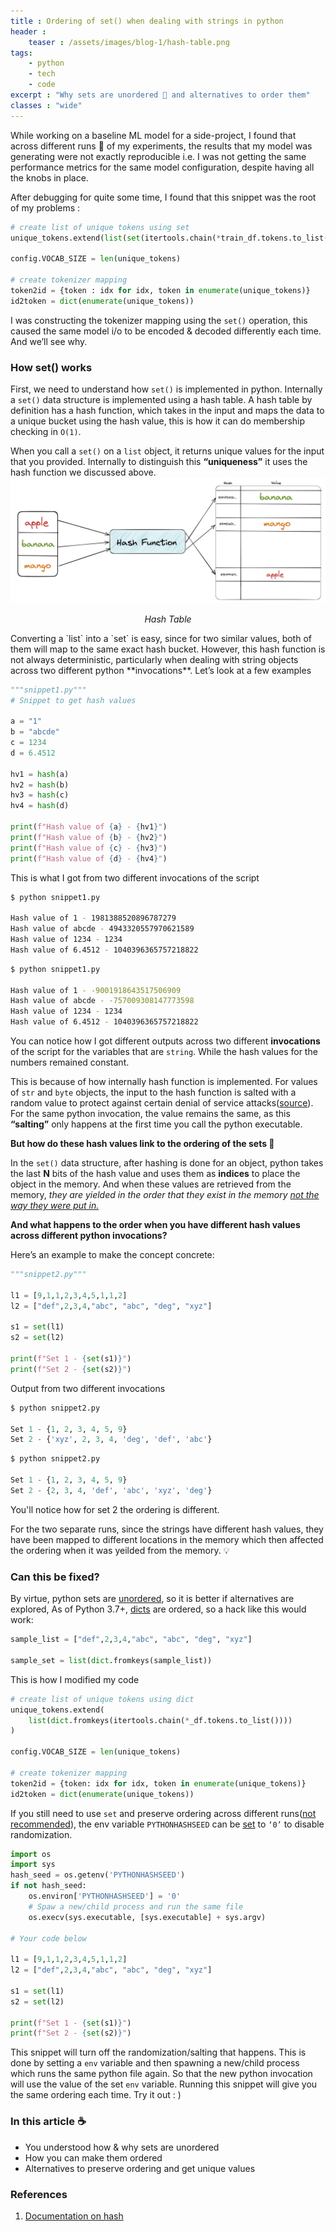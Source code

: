```yaml
---
title : Ordering of set() when dealing with strings in python
header :
    teaser : /assets/images/blog-1/hash-table.png
tags:
    - python
    - tech
    - code
excerpt : "Why sets are unordered 🤔 and alternatives to order them"
classes : "wide"
---
```

While working on a baseline ML model for a side-project, I found that across different runs 🧪 of my experiments, the results that my model was generating were not exactly reproducible i.e. I was not getting the same performance metrics for the same model configuration, despite having all the knobs in place.

After debugging for quite some time, I found that this snippet was the root of my problems :

```python
# create list of unique tokens using set
unique_tokens.extend(list(set(itertools.chain(*train_df.tokens.to_list()))))

config.VOCAB_SIZE = len(unique_tokens)

# create tokenizer mapping
token2id = {token : idx for idx, token in enumerate(unique_tokens)}
id2token = dict(enumerate(unique_tokens))
```

I was constructing the tokenizer mapping using the `set()` operation, this caused the same model i/o to be encoded & decoded differently each time.
And we’ll see why.

### How set() works

First, we need to understand how `set()` is implemented in python. Internally a `set()` data structure is implemented using a hash table. A hash table by definition has a hash function, which takes in the input and maps the data to a unique bucket using the hash value, this is how it can do membership checking in `O(1)`.

When you call a `set()` on a `list` object, it returns unique values for the input that you provided. Internally to distinguish this **“uniqueness”** it uses the hash function we discussed above.
![Hash Table](/assets/images/blog-1/hash-table.png)
<p style="text-align: center;">
    <em>Hash Table</em>
</p>
Converting a `list` into a `set` is easy, since for two similar values, both of them will map to the same exact hash bucket. However, this hash function is not always deterministic, particularly when dealing with string objects across two different python **invocations**. Let’s look at a few examples

```python
"""snippet1.py"""
# Snippet to get hash values

a = "1"
b = "abcde"
c = 1234
d = 6.4512

hv1 = hash(a)
hv2 = hash(b)
hv3 = hash(c)
hv4 = hash(d)

print(f"Hash value of {a} - {hv1}")
print(f"Hash value of {b} - {hv2}")
print(f"Hash value of {c} - {hv3}")
print(f"Hash value of {d} - {hv4}")
```

This is what I got from two different invocations of the script

```bash
$ python snippet1.py

Hash value of 1 - 1981388520896787279
Hash value of abcde - 4943320557970621589
Hash value of 1234 - 1234
Hash value of 6.4512 - 1040396365757218822
```

```bash
$ python snippet1.py

Hash value of 1 - -9001918643517506909
Hash value of abcde - -757009308147773598
Hash value of 1234 - 1234
Hash value of 6.4512 - 1040396365757218822
```

You can notice how I got different outputs across two different **invocations** of the script for the variables that are `string`. While the hash values for the numbers remained constant.

This is because of how internally hash function is implemented. For values of `str` and `byte` objects, the input to the hash function is salted with a random value to protect against certain denial of service attacks([source](https://docs.python.org/3.8/reference/datamodel.html#object.__hash__)). For the same python invocation, the value remains the same, as this **“salting”** only happens at the first time you call the python executable.

**But how do these hash values link to the ordering of the sets 🤔**

In the `set()` data structure, after hashing is done for an object, python takes the last **N** bits of the hash value and uses them as **indices** to place the object in the memory. And when these values are retrieved from the memory, *they are yielded in the order that they exist in the memory <u>not the way they were put in.</u>*

**And what happens to the order when you have different hash values across different python invocations?**

Here’s an example to make the concept concrete:

```python
"""snippet2.py"""

l1 = [9,1,1,2,3,4,5,1,1,2]
l2 = ["def",2,3,4,"abc", "abc", "deg", "xyz"]

s1 = set(l1)
s2 = set(l2)

print(f"Set 1 - {set(s1)}")
print(f"Set 2 - {set(s2)}")
```

Output from two different invocations

```python
$ python snippet2.py

Set 1 - {1, 2, 3, 4, 5, 9}
Set 2 - {'xyz', 2, 3, 4, 'deg', 'def', 'abc'}
```

```python
$ python snippet2.py

Set 1 - {1, 2, 3, 4, 5, 9}
Set 2 - {2, 3, 4, 'def', 'abc', 'xyz', 'deg'}
```

You'll notice how for set 2 the ordering is different.

For the two separate runs, since the strings have different hash values, they have been mapped to different locations in the memory which then affected the ordering when it was yeilded from the memory. 💡

### Can this be fixed?

By virtue, python sets are [unordered](https://docs.python.org/3/tutorial/datastructures.html#sets), so it is better if alternatives are explored,
As of Python 3.7+, [dicts](https://docs.python.org/3.7/library/stdtypes.html#mapping-types-dict) are ordered, so a hack like this would work:

```python
sample_list = ["def",2,3,4,"abc", "abc", "deg", "xyz"]

sample_set = list(dict.fromkeys(sample_list))
```

This is how I modified my code
```python
# create list of unique tokens using dict
unique_tokens.extend(
    list(dict.fromkeys(itertools.chain(*_df.tokens.to_list())))
)

config.VOCAB_SIZE = len(unique_tokens)

# create tokenizer mapping
token2id = {token: idx for idx, token in enumerate(unique_tokens)}
id2token = dict(enumerate(unique_tokens))
```

If you still need to use `set` and preserve ordering across different runs([not recommended](https://docs.python.org/3.8/reference/datamodel.html#object.__hash__)), the env variable `PYTHONHASHSEED` can be [set](https://docs.python.org/3.5/using/cmdline.html#envvar-PYTHONHASHSEED) to `‘0’`  to disable randomization.

```python
import os
import sys
hash_seed = os.getenv('PYTHONHASHSEED')
if not hash_seed:
    os.environ['PYTHONHASHSEED'] = '0'
    # Spaw a new/child process and run the same file
    os.execv(sys.executable, [sys.executable] + sys.argv)

# Your code below

l1 = [9,1,1,2,3,4,5,1,1,2]
l2 = ["def",2,3,4,"abc", "abc", "deg", "xyz"]

s1 = set(l1)
s2 = set(l2)

print(f"Set 1 - {set(s1)}")
print(f"Set 2 - {set(s2)}")
```
This snippet will turn off the randomization/salting that happens. This is done by setting a `env` variable and then spawning a new/child process which runs the same python file again. So that the new python invocation will use the value of the set `env` variable.
Running this snippet will give you the same ordering each time. Try it out : )

### In this article ☕️

- You understood how & why sets are unordered
- How you can make them ordered
- Alternatives to preserve ordering and get unique values


### References
1. [Documentation on hash](https://docs.python.org/3.4/reference/datamodel.html#object.__hash__)

